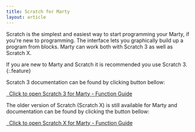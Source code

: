 ```yaml
---
title: Scratch for Marty
layout: article
---
```


Scratch is the simplest and easiest way to start programming your Marty,
if you're new to programming. The interface lets you graphically build up
a program from blocks. Marty can work both with Scratch 3 as well as 
Scratch X. 

If you are new to Marty and Scratch it is recommended you use Scratch 3.
{:.feature}


<div class="center bitbigger padder">
Scratch 3 documentation can be found by clicking button bellow:
<p><a href="http://docs.robotical.io/scratch3" class="btn rounded" target="_blank"><i class="fa fa-external-link"></i> &nbsp; Click to open Scratch 3 for Marty - Function Guide</a></p>
The older version of Scratch (Scratch X) is still available for Marty 
and documentation can be found by clicking the button bellow:
<p><a href="http://docs.robotical.io/scratchxdoc" class="btn rounded" target="_blank"><i class="fa fa-external-link"></i> &nbsp; Click to open Scratch X for Marty - Function Guide</a></p>
</div>
